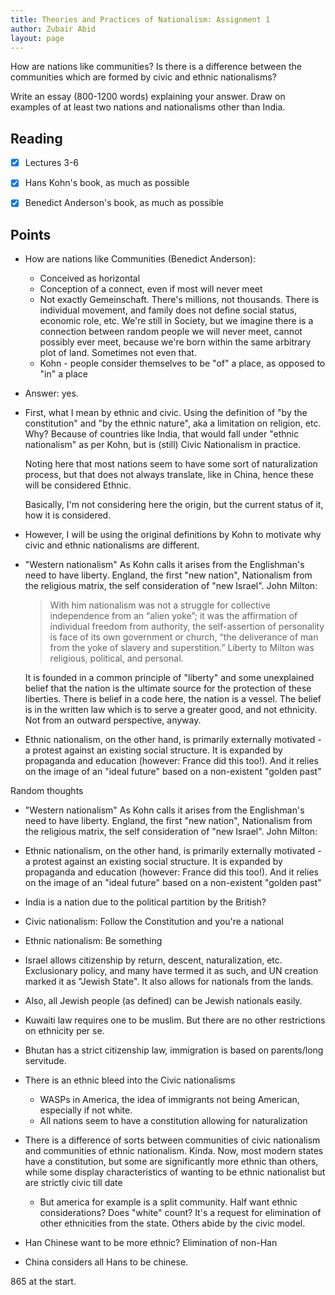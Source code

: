 ```yaml
---
title: Theories and Practices of Nationalism: Assignment 1
author: Zubair Abid
layout: page
---
```


How are nations like communities? Is there is a difference between the 
communities which are formed by civic and ethnic nationalisms?

Write an essay (800-1200 words) explaining your answer. Draw on examples of at
least two nations and nationalisms other than India. 

## Reading

- [X] Lectures 3-6
- [X] Hans Kohn's book, as much as possible
- [X] Benedict Anderson's book, as much as possible


## Points

- How are nations like Communities (Benedict Anderson):
    - Conceived as horizontal
    - Conception of a connect, even if most will never meet
    - Not exactly Gemeinschaft. There's millions, not thousands. There is
      individual movement, and family does not define social status, economic
      role, etc. We're still in Society, but we imagine there is a connection
      between random people we will never meet, cannot possibly ever meet,
      because we're born within the same arbitrary plot of land. Sometimes not
      even that.
    - Kohn - people consider themselves to be "of" a place, as opposed to "in" a
      place
- Answer: yes.
- First, what I mean by ethnic and civic. Using the definition of "by the
  constitution" and "by the ethnic nature", aka a limitation on religion, etc.
  Why? Because of countries like India, that would fall under "ethnic
  nationalism" as per Kohn, but is (still) Civic Nationalism in practice.

  Noting here that most nations seem to have some sort of naturalization
  process, but that does not always translate, like in China, hence these will
  be considered Ethnic.
  
  Basically, I'm not considering here the origin, but the current status of it,
  how it is considered.
- However, I will be using the original definitions by Kohn to motivate why
  civic and ethnic nationalisms are different.
- "Western nationalism" As Kohn calls it arises from the Englishman's need to
  have liberty. England, the first "new nation", Nationalism from the religious
  matrix, the self consideration of "new Israel". John Milton:
  
  > With him nationalism was not a struggle for collective independence from an 
  > “alien yoke”; it was the affirmation of individual freedom from authority, 
  > the self-assertion of personality is face of its own government or church, 
  > “the deliverance of man from the yoke of slavery and superstition.” Liberty 
  > to Milton was religious, political, and personal. 
  
  It is founded in a common principle of "liberty" and some unexplained belief
  that the nation is the ultimate source for the protection of these liberties.
  There is belief in a code here, the nation is a vessel. The belief is in the
  written law which is to serve a greater good, and not ethnicity. Not from an
  outward perspective, anyway.
- Ethnic nationalism, on the other hand, is primarily externally motivated - a
  protest against an existing social structure. It is expanded by propaganda and
  education (however: France did this too!). And it relies on the image of an
  "ideal future" based on a non-existent "golden past"





Random thoughts

- "Western nationalism" As Kohn calls it arises from the Englishman's need to
  have liberty. England, the first "new nation", Nationalism from the religious
  matrix, the self consideration of "new Israel". John Milton:
  
- Ethnic nationalism, on the other hand, is primarily externally motivated - a
  protest against an existing social structure. It is expanded by propaganda and
  education (however: France did this too!). And it relies on the image of an
  "ideal future" based on a non-existent "golden past"

- India is a nation due to the political partition by the British? 
- Civic nationalism: Follow the Constitution and you're a national
- Ethnic nationalism: Be something
- Israel allows citizenship by return, descent, naturalization, etc.
  Exclusionary policy, and many have termed it as such, and UN creation marked
  it as "Jewish State". It also allows for nationals from the lands.
- Also, all Jewish people (as defined) can be Jewish nationals easily.
- Kuwaiti law requires one to be muslim. But there are no other restrictions on
  ethnicity per se.
- Bhutan has a strict citizenship law, immigration is based on parents/long
  servitude.
- There is an ethnic bleed into the Civic nationalisms
    - WASPs in America, the idea of immigrants not being American, especially if
      not white.
    - All nations seem to have a constitution allowing for naturalization
- There is a difference of sorts between communities of civic nationalism and
  communities of ethnic nationalism. Kinda. Now, most modern states have a
  constitution, but some are significantly more ethnic than others, while some
  display characteristics of wanting to be ethnic nationalist but are strictly
  civic till date
    - But america for example is a split community. Half want ethnic
      considerations? Does "white" count? It's a request for elimination of
      other ethnicities from the state. Others abide by the civic model.
- Han Chinese want to be more ethnic? Elimination of non-Han
- China considers all Hans to be chinese.

865 at the start.

